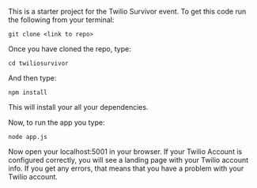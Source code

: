 This is a starter project for the Twilio Survivor event. To get this code run the following from your terminal:

```
git clone <link to repo>
```

Once you have cloned the repo, type:

```
cd twiliosurvivor
```

And then type:
```
npm install
```
This will install your all your dependencies. 

Now, to run the app you type:
```
node app.js
```

Now open your localhost:5001 in your browser. If your Twilio Account is configured correctly, you will see a landing page with your Twilio account info. If you get any errors, that means that you have a problem with your Twilio account. 
